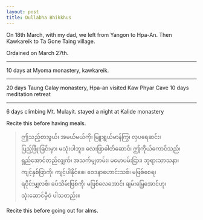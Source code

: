 ```yaml
---
layout: post
title: Dullabha Bhikkhus
---
```


On 18th March, with my dad, we left from Yangon to Hpa-An. Then Kawkareik to Ta Gone Taing village. 

Ordained on March 27th. 

___

10 days at Myoma monastery, kawkareik. 

---

20 days Taung Galay monastery, Hpa-an
visited Kaw Phyar Cave 
10 days meditation retreat 
***

6 days climbing Mt. Mulayit. 
stayed a night at Kalide monastery 

Recite this before having meals. 
> ဤသည့်စားဖွယ်၊ အမယ်မယ်ကို၊ မြူးရွယ်မာန်ကြွ၊ လှပရေဆင်း၊  
> ပြည့်ဖြိုးခြင်းမှာ၊ မသုံးပါဘူး၊ လေးဖြာဓါတ်ဆောင်၊ ဤကိုယ်ကောင်သည်၊  
> ရှည်အောင်တည်လျှက်၊ အသက်မျှတမ်း၊ မမောပမ်းငြား၊ ဘုရားသာသနာ၊  
> ကျင့်နှစ်ဖြာကို၊ ကျင့်ပါနိုင်စေ၊ ဝေဒနာဟောင်းသစ်၊ မဖြစ်စေရ၊  
> ရပိုင်းမျှလစ်၊ ခပ်သိမ်းဖြစ်ကို၊ မဖြစ်လေအောင်၊ ချမ်းမြေ့အောင်ဟု၊  
> သုံးဆောင်မှီဝဲ ပါသတည်း။ 

Recite this before going out for alms. 
> 
